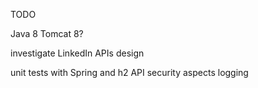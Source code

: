 TODO

Java 8
Tomcat 8?

investigate LinkedIn APIs
design

unit tests with Spring and h2
API security
aspects
logging
